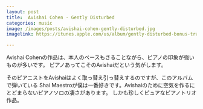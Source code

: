 ```yaml
---
layout: post
title:  Avishai Cohen - Gently Disturbed
categories: music
image: /images/posts/avishai-cohen-gently-disturbed.jpg
imagelink: https://itunes.apple.com/us/album/gently-disturbed-bonus-track/id279396076

---
```


Avishai Cohenの作品は、本人のベースもさることながら、ピアノの印象が強いものが多いです。
ピアノあってこそのAvishaiだという気がします。

そのピアニストをAvishaiはよく取っ替え引っ替えするのですが、このアルバムで弾いている
Shai Maestroが僕は一番好きです。Avishaiのために空気を作るにとどまらないピアノソロの凄さがあります。
しかも珍しくピュアなピアノトリオ作品。
